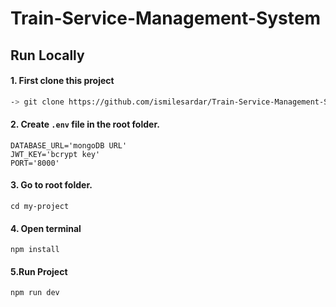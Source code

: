 
# Train-Service-Management-System
## Run Locally

#### 1. First clone this project
```bash
-> git clone https://github.com/ismilesardar/Train-Service-Management-System-bdCalling-.git

```
#### 2. Create `.env` file in the root folder.
```
DATABASE_URL='mongoDB URL'
JWT_KEY='bcrypt key'
PORT='8000'

```
#### 3. Go to root folder.
```
cd my-project
```
#### 4. Open terminal
```
npm install
```
#### 5.Run Project
```
npm run dev
```